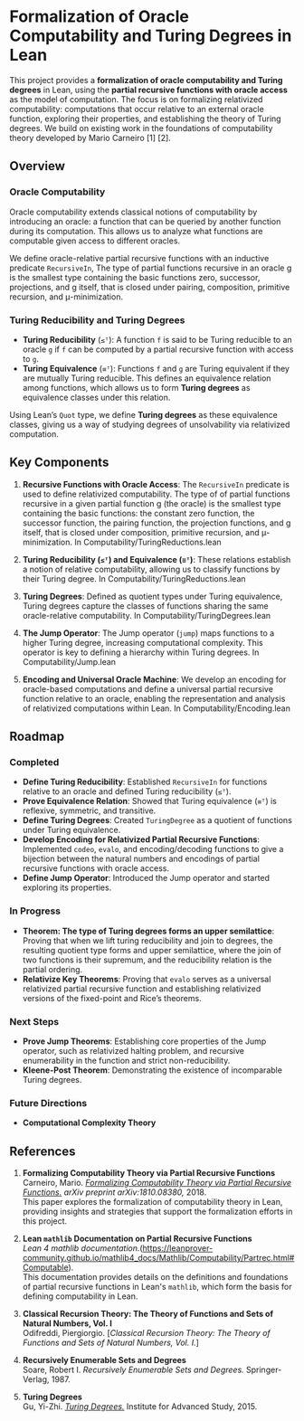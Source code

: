 # Formalization of Oracle Computability and Turing Degrees in Lean

This project provides a **formalization of oracle computability and Turing degrees** in Lean, using the **partial recursive functions with oracle access** as the model of computation. The focus is on formalizing relativized computability: computations that occur relative to an external oracle function, exploring their properties, and establishing the theory of Turing degrees. We build on existing work in the foundations of computability theory developed by Mario Carneiro [1] [2].

## Overview

### Oracle Computability

Oracle computability extends classical notions of computability by introducing an oracle: a function that can be queried by another function during its computation. This allows us to analyze what functions are computable given access to different oracles. 

We define oracle-relative partial recursive functions with an inductive predicate `RecursiveIn`, The type of partial functions recursive in an oracle g is the smallest type containing the basic functions zero, successor, projections, and g itself, that is closed under pairing, composition, primitive recursion, and μ-minimization.

### Turing Reducibility and Turing Degrees

- **Turing Reducibility** (`≤ᵀ`): A function `f` is said to be Turing reducible to an oracle `g` if `f` can be computed by a partial recursive function with access to `g`.
- **Turing Equivalence** (`≡ᵀ`): Functions `f` and `g` are Turing equivalent if they are mutually Turing reducible. This defines an equivalence relation among functions, which allows us to form **Turing degrees** as equivalence classes under this relation.

Using Lean’s `Quot` type, we define **Turing degrees** as these equivalence classes, giving us a way of studying degrees of unsolvability via relativized computation.

## Key Components

1. **Recursive Functions with Oracle Access**: The `RecursiveIn` predicate is used to define relativized computability. The type of of partial functions recursive in a given partial function g (the oracle) is the smallest type containing the basic functions: the constant zero function, the successor function, the pairing function, the projection functions, and g itself, that is closed under composition, primitive recursion, and μ-minimization. In Computability/TuringReductions.lean
   
2. **Turing Reducibility (`≤ᵀ`) and Equivalence (`≡ᵀ`)**: These relations establish a notion of relative computability, allowing us to classify functions by their Turing degree. In Computability/TuringReductions.lean
   
3. **Turing Degrees**: Defined as quotient types under Turing equivalence, Turing degrees capture the classes of functions sharing the same oracle-relative computability. In Computability/TuringDegrees.lean

4. **The Jump Operator**: The Jump operator (`jump`) maps functions to a higher Turing degree, increasing computational complexity. This operator is key to defining a hierarchy within Turing degrees. In Computability/Jump.lean

5. **Encoding and Universal Oracle Machine**: We develop an encoding for oracle-based computations and define a universal partial recursive function relative to an oracle, enabling the representation and analysis of relativized computations within Lean. In Computability/Encoding.lean

## Roadmap

### Completed

- **Define Turing Reducibility**: Established `RecursiveIn` for functions relative to an oracle and defined Turing reducibility (`≤ᵀ`).
- **Prove Equivalence Relation**: Showed that Turing equivalence (`≡ᵀ`) is reflexive, symmetric, and transitive.
- **Define Turing Degrees**: Created `TuringDegree` as a quotient of functions under Turing equivalence.
- **Develop Encoding for Relativized Partial Recursive Functions**: Implemented `codeo`, `evalo`, and encoding/decoding functions to give a bijection between the natural numbers and encodings of partial recursive functions with oracle access.
- **Define Jump Operator**: Introduced the Jump operator and started exploring its properties.

### In Progress

- **Theorem: The type of Turing degrees forms an upper semilattice**: Proving that when we lift turing reducibility and join to degrees, the resulting quotient type forms and upper semilattice, where the join of two functions is their supremum, and the reducibility relation is the partial ordering.
- **Relativize Key Theorems**: Proving that `evalo` serves as a universal relativized partial recursive function and establishing relativized versions of the fixed-point and Rice’s theorems.

### Next Steps
- **Prove Jump Theorems**: Establishing core properties of the Jump operator, such as relativized halting problem, and recursive enumerability in the function and strict non-reducibility.
- **Kleene-Post Theorem**: Demonstrating the existence of incomparable Turing degrees.

### Future Directions
- **Computational Complexity Theory**

## References
1. **Formalizing Computability Theory via Partial Recursive Functions**  
   Carneiro, Mario. [*Formalizing Computability Theory via Partial Recursive Functions.*](https://arxiv.org/pdf/1810.08380) *arXiv preprint arXiv:1810.08380,* 2018.  
   This paper explores the formalization of computability theory in Lean, providing insights and strategies that support the formalization efforts in this project.

2. **Lean `mathlib` Documentation on Partial Recursive Functions**  
   *Lean 4 mathlib documentation.*(https://leanprover-community.github.io/mathlib4_docs/Mathlib/Computability/Partrec.html#Computable).  
   This documentation provides details on the definitions and foundations of partial recursive functions in Lean's `mathlib`, which form the basis for defining computability in Lean.

3. **Classical Recursion Theory: The Theory of Functions and Sets of Natural Numbers, Vol. I**  
   Odifreddi, Piergiorgio. [*Classical Recursion Theory: The Theory of Functions and Sets of Natural Numbers, Vol. I.*]

4. **Recursively Enumerable Sets and Degrees**  
   Soare, Robert I. *Recursively Enumerable Sets and Degrees.* Springer-Verlag, 1987.  

5. **Turing Degrees**  
   Gu, Yi-Zhi. [*Turing Degrees.*](https://www.math.ias.edu/~yuzhougu/data/turing.pdf) Institute for Advanced Study, 2015.  

